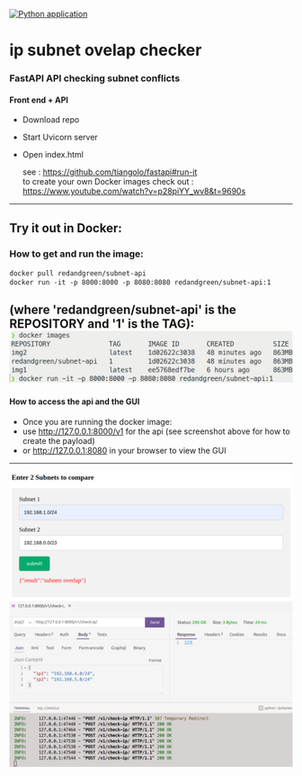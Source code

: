 [![Python application](https://github.com/RGGH/ip_checker/actions/workflows/python-app.yml/badge.svg)](https://github.com/RGGH/ip_checker/actions/workflows/python-app.yml)
<br>
# ip subnet ovelap checker
### FastAPI API checking subnet conflicts
#### Front end + API

* Download repo
* Start Uvicorn server
* Open index.html
  
  see : https://github.com/tiangolo/fastapi#run-it<br>
  to create your own Docker images check out : https://www.youtube.com/watch?v=p28piYY_wv8&t=9690s
---
## Try it out in Docker:

### How to get and run the image:
    docker pull redandgreen/subnet-api
    docker run -it -p 8000:8000 -p 8080:8080 redandgreen/subnet-api:1
(where 'redandgreen/subnet-api' is the REPOSITORY and '1' is the TAG):
![img](https://github.com/RGGH/ip_checker/blob/main/misc/docker_run.png) 
---
#### How to access the api and the GUI
* Once you are running the docker image: 
* use http://127.0.0.1:8000/v1 for the api (see screenshot above for how to create the payload)
* or http://127.0.0.1:8080 in your browser to view the GUI 
---
![img1](https://github.com/RGGH/ip_checker/blob/main/misc/ssx.png)
![img](https://github.com/RGGH/ip_checker/blob/main/misc/screenshot.png)

